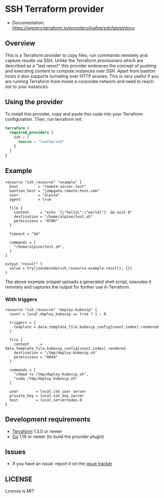 # SSH Terraform provider

- Documentation: https://registry.terraform.io/providers/loafoe/ssh/latest/docs

## Overview

This is a Terraform provider to copy files, run commands remotely and capture results via SSH. Unlike the Terraform provisioners which are described as
 a "last resort" this provider embraces the concept of pushing and executing content to compute instances over SSH. Apart from bastion
 hosts it also supports tunneling over HTTP proxies. This is very useful if you are running Terraform from inside a corporate
 network and need to reach out to your instances.

## Using the provider

To install this provider, copy and paste this code into your Terraform configuration. Then, run terraform init.

```terraform
terraform {
  required_providers {
    ssh = {
      source = "loafoe/ssh"
    }
  }
}
```
## Example

```hcl
resource "ssh_resource" "example" {
  host         = "remote-server.test"
  bastion_host = "jumpgate.remote-host.com"
  user         = "alpine"
  agent        = true

  file {
    content     = "echo '{\"hello\":\"world\"}' && exit 0"
    destination = "/home/alpine/test.sh"
    permissions = "0700"
  }

  timeout = "3m"

  commands = [
    "/home/alpine/test.sh",
  ]
}

output "result" {
  value = try(jsondecode(ssh_resource.example.result), {})
}
```

The above example snippet uploads a generated shell script, executes it remotely and captures the
output for further use in Terraform.

### With triggers

```hcl
resource "ssh_resource" "deploy-kubevip" {
  count = local.deploy_kubevip == true ? 1 : 0

  triggers = {
    template = data.template_file.kubevip_config[count.index].rendered
  }

  file {
    content     = data.template_file.kubevip_config[count.index].rendered
    destination = "/tmp/deploy-kubevip.sh"
    permissions = "0644"
  }

  commands = [
    "chmod +x /tmp/deploy-kubevip.sh",
    "sudo /tmp/deploy-kubevip.sh"
  ]

  user        = local.ssh_user_server
  private_key = local.ssh_key_server
  host        = local.servernodes.0
}
```

## Development requirements

-	[Terraform](https://www.terraform.io/downloads.html) 1.3.0 or newer
-	[Go](https://golang.org/doc/install) 1.19 or newer (to build the provider plugin)

## Issues

- If you have an issue: report it on the [issue tracker](https://github.com/loafoe/terraform-provider-ssh/issues)

## LICENSE

License is MIT

